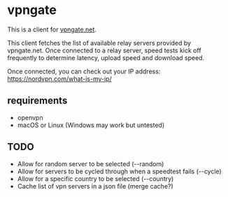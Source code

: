 # vpngate

This is a client for [vpngate.net](https://www.vpngate.net/).

This client fetches the list of available relay servers provided by vpngate.net. Once connected to a relay server, speed tests kick off frequently to determine latency, upload speed and download speed.

Once connected, you can check out your IP address: https://nordvpn.com/what-is-my-ip/

## requirements

- openvpn
- macOS or Linux (Windows may work but untested)

## TODO

- Allow for random server to be selected (--random)
- Allow for servers to be cycled through when a speedtest fails (--cycle)
- Allow for a specific country to be selected (--country)
- Cache list of vpn servers in a json file (merge cache?)
